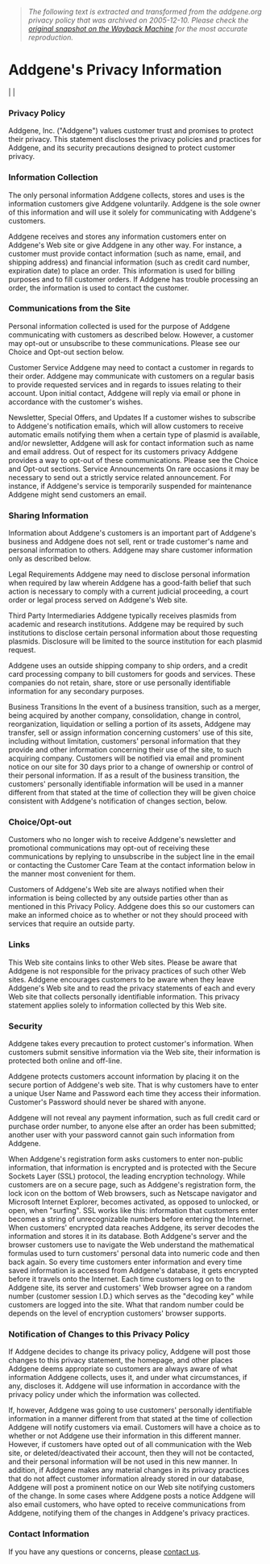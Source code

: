 > *The following text is extracted and transformed from the addgene.org privacy policy that was archived on 2005-12-10. Please check the [original snapshot on the Wayback Machine](https://web.archive.org/web/20051210051145id_/http%3A//www.addgene.org/pgvec1%3Ff%3Da%26cmd%3Dshowfile%26file%3Dprivacy) for the most accurate reproduction.*

# Addgene's Privacy Information

|  | 

### Privacy Policy

Addgene, Inc. ("Addgene") values customer trust and promises to protect their privacy. This statement discloses the privacy policies and practices for Addgene, and its security precautions designed to protect customer privacy. 

### Information Collection

The only personal information Addgene collects, stores and uses is the information customers give Addgene voluntarily. Addgene is the sole owner of this information and will use it solely for communicating with Addgene's customers. 

Addgene receives and stores any information customers enter on Addgene's Web site or give Addgene in any other way. For instance, a customer must provide contact information (such as name, email, and shipping address) and financial information (such as credit card number, expiration date) to place an order. This information is used for billing purposes and to fill customer orders. If Addgene has trouble processing an order, the information is used to contact the customer. 

### Communications from the Site

Personal information collected is used for the purpose of Addgene communicating with customers as described below. However, a customer may opt-out or unsubscribe to these communications. Please see our Choice and Opt-out section below. 

Customer Service Addgene may need to contact a customer in regards to their order. Addgene may communicate with customers on a regular basis to provide requested services and in regards to issues relating to their account. Upon initial contact, Addgene will reply via email or phone in accordance with the customer's wishes. 

Newsletter, Special Offers, and Updates If a customer wishes to subscribe to Addgene's notification emails, which will allow customers to receive automatic emails notifying them when a certain type of plasmid is available, and/or newsletter, Addgene will ask for contact information such as name and email address. Out of respect for its customers privacy Addgene provides a way to opt-out of these communications. Please see the Choice and Opt-out sections. Service Announcements On rare occasions it may be necessary to send out a strictly service related announcement. For instance, if Addgene's service is temporarily suspended for maintenance Addgene might send customers an email. 

### Sharing Information

Information about Addgene's customers is an important part of Addgene's business and Addgene does not sell, rent or trade customer's name and personal information to others. Addgene may share customer information only as described below. 

Legal Requirements Addgene may need to disclose personal information when required by law wherein Addgene has a good-faith belief that such action is necessary to comply with a current judicial proceeding, a court order or legal process served on Addgene's Web site. 

Third Party Intermediaries Addgene typically receives plasmids from academic and research institutions. Addgene may be required by such institutions to disclose certain personal information about those requesting plasmids. Disclosure will be limited to the source institution for each plasmid request. 

Addgene uses an outside shipping company to ship orders, and a credit card processing company to bill customers for goods and services. These companies do not retain, share, store or use personally identifiable information for any secondary purposes. 

Business Transitions In the event of a business transition, such as a merger, being acquired by another company, consolidation, change in control, reorganization, liquidation or selling a portion of its assets, Addgene may transfer, sell or assign information concerning customers' use of this site, including without limitation, customers' personal information that they provide and other information concerning their use of the site, to such acquiring company. Customers will be notified via email and prominent notice on our site for 30 days prior to a change of ownership or control of their personal information. If as a result of the business transition, the customers' personally identifiable information will be used in a manner different from that stated at the time of collection they will be given choice consistent with Addgene's notification of changes section, below. 

### Choice/Opt-out

Customers who no longer wish to receive Addgene's newsletter and promotional communications may opt-out of receiving these communications by replying to unsubscribe in the subject line in the email or contacting the Customer Care Team at the contact information below in the manner most convenient for them. 

Customers of Addgene's Web site are always notified when their information is being collected by any outside parties other than as mentioned in this Privacy Policy. Addgene does this so our customers can make an informed choice as to whether or not they should proceed with services that require an outside party. 

### Links

This Web site contains links to other Web sites. Please be aware that Addgene is not responsible for the privacy practices of such other Web sites. Addgene encourages customers to be aware when they leave Addgene's Web site and to read the privacy statements of each and every Web site that collects personally identifiable information. This privacy statement applies solely to information collected by this Web site. 

### Security

Addgene takes every precaution to protect customer's information. When customers submit sensitive information via the Web site, their information is protected both online and off-line. 

Addgene protects customers account information by placing it on the secure portion of Addgene's web site. That is why customers have to enter a unique User Name and Password each time they access their information. Customer's Password should never be shared with anyone. 

Addgene will not reveal any payment information, such as full credit card or purchase order number, to anyone else after an order has been submitted; another user with your password cannot gain such information from Addgene. 

When Addgene's registration form asks customers to enter non-public information, that information is encrypted and is protected with the Secure Sockets Layer (SSL) protocol, the leading encryption technology. While customers are on a secure page, such as Addgene's registration form, the lock icon on the bottom of Web browsers, such as Netscape navigator and Microsoft Internet Explorer, becomes activated, as opposed to unlocked, or open, when "surfing". SSL works like this: information that customers enter becomes a string of unrecognizable numbers before entering the Internet. When customers' encrypted data reaches Addgene, its server decodes the information and stores it in its database. Both Addgene's server and the browser customers use to navigate the Web understand the mathematical formulas used to turn customers' personal data into numeric code and then back again. So every time customers enter information and every time saved information is accessed from Addgene's database, it gets encrypted before it travels onto the Internet. Each time customers log on to the Addgene site, its server and customers' Web browser agree on a random number (customer session I.D.) which serves as the "decoding key" while customers are logged into the site. What that random number could be depends on the level of encryption customers' browser supports. 

### Notification of Changes to this Privacy Policy

If Addgene decides to change its privacy policy, Addgene will post those changes to this privacy statement, the homepage, and other places Addgene deems appropriate so customers are always aware of what information Addgene collects, uses it, and under what circumstances, if any, discloses it. Addgene will use information in accordance with the privacy policy under which the information was collected. 

If, however, Addgene was going to use customers' personally identifiable information in a manner different from that stated at the time of collection Addgene will notify customers via email. Customers will have a choice as to whether or not Addgene use their information in this different manner. However, if customers have opted out of all communication with the Web site, or deleted/deactivated their account, then they will not be contacted, and their personal information will be not used in this new manner. In addition, if Addgene makes any material changes in its privacy practices that do not affect customer information already stored in our database, Addgene will post a prominent notice on our Web site notifying customers of the change. In some cases where Addgene posts a notice Addgene will also email customers, who have opted to receive communications from Addgene, notifying them of the changes in Addgene's privacy practices. 

### Contact Information

If you have any questions or concerns, please [contact us](http://www.addgene.org/pgvec1?f=a&cmd=showfile&file=contact). 

